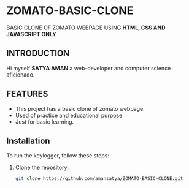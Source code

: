 # ZOMATO-BASIC-CLONE

BASIC CLONE OF ZOMATO WEBPAGE USING **HTML, CSS AND JAVASCRIPT ONLY**

## INTRODUCTION

Hi myself **SATYA AMAN** a web-developer and computer science aficionado.

## FEATURES

- This project has a basic clone of zomato webpage.                                                                                                                           
- Used of practice and educational purpose.                                                                                                                                  
- Just for basic learning.

## Installation

To run the keylogger, follow these steps:

1. Clone the repository:
   ```bash
   git clone https://github.com/amansatya/ZOMATO-BASIC-CLONE.git
